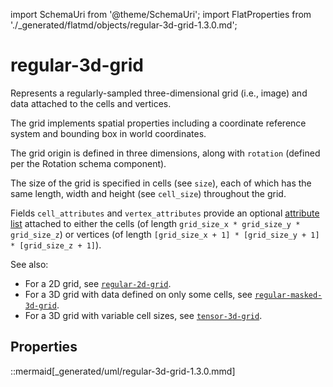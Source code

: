 import SchemaUri from '@theme/SchemaUri';
import FlatProperties from './_generated/flatmd/objects/regular-3d-grid-1.3.0.md';

# regular-3d-grid

<SchemaUri uri="schema/objects/regular-3d-grid/1.3.0/regular-3d-grid.schema.json" />

Represents a regularly-sampled three-dimensional grid (i.e., image) and data attached to the cells and vertices.

The grid implements spatial properties including a coordinate reference system and bounding box in world coordinates.

The grid origin is defined in three dimensions, along with `rotation` (defined per the Rotation schema component).

The size of the grid is specified in cells (see `size`), each of which has the same length, width and height (see `cell_size`) throughout the grid.

Fields `cell_attributes` and `vertex_attributes` provide an optional [attribute list](../understanding-schemas/understanding-attributes) attached to either the cells (of length `grid_size_x * grid_size_y * grid_size_z`) or vertices (of length `[grid_size_x + 1] * [grid_size_y + 1] * [grid_size_z + 1]`).

See also:

- For a 2D grid, see [`regular-2d-grid`](regular-2d-grid).
- For a 3D grid with data defined on only some cells, see [`regular-masked-3d-grid`](regular-masked-3d-grid).
- For a 3D grid with variable cell sizes, see [`tensor-3d-grid`](tensor-3d-grid).

## Properties

<FlatProperties />

::mermaid[_generated/uml/regular-3d-grid-1.3.0.mmd]
